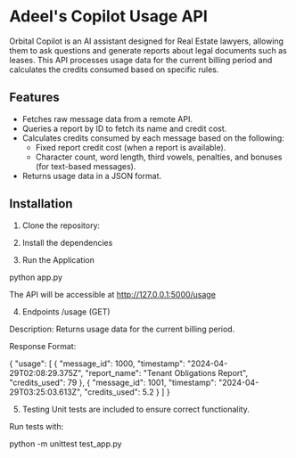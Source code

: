 # Adeel's Copilot Usage API

Orbital Copilot is an AI assistant designed for Real Estate lawyers, allowing them to ask questions and generate reports about legal documents such as leases. This API processes usage data for the current billing period and calculates the credits consumed based on specific rules.

## Features

- Fetches raw message data from a remote API.
- Queries a report by ID to fetch its name and credit cost.
- Calculates credits consumed by each message based on the following:
  - Fixed report credit cost (when a report is available).
  - Character count, word length, third vowels, penalties, and bonuses (for text-based messages).
- Returns usage data in a JSON format.

## Installation

1. Clone the repository:

2. Install the dependencies

3. Run the Application

python app.py

The API will be accessible at http://127.0.0.1:5000/usage

4. Endpoints
/usage (GET)


Description: Returns usage data for the current billing period.

Response Format:

{
  "usage": [
    {
      "message_id": 1000,
      "timestamp": "2024-04-29T02:08:29.375Z",
      "report_name": "Tenant Obligations Report",
      "credits_used": 79
    },
    {
      "message_id": 1001,
      "timestamp": "2024-04-29T03:25:03.613Z",
      "credits_used": 5.2
    }
  ]
}

5. Testing
Unit tests are included to ensure correct functionality.

Run tests with:

python -m unittest test_app.py
